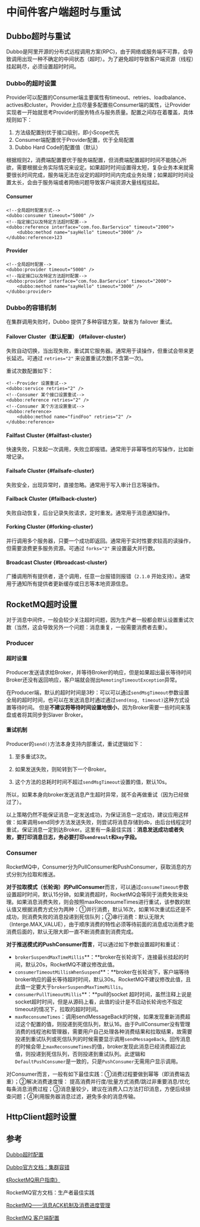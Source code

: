# 中间件客户端超时与重试

## Dubbo超时与重试

Dubbo是阿里开源的分布式远程调用方案\(RPC\)，由于网络或服务端不可靠，会导致调用出现一种不确定的中间状态（超时）。为了避免超时导致客户端资源（线程）挂起耗尽，必须设置超时时间。

### Dubbo的超时设置

Provider可以配置的Consumer端主要属性有timeout、retries、loadbalance、actives和cluster。Provider上应尽量多配置些Consumer端的属性，让Provider实现者一开始就思考Provider的服务特点与服务质量。配置之间存在着覆盖，具体规则如下： 

1. 方法级配置别优于接口级别，即小Scope优先 
2. Consumer端配置优于Provider配置，优于全局配置
3. Dubbo Hard Code的配置值（默认）

根据规则2，消费端配置要优于服务端配置，但消费端配置超时时间不能随心所欲，需要根据业务实际情况来设定。如果超时时间设置得太短，复杂业务本来就需要很长时间完成，服务端无法在设定的超时时间内完成业务处理；如果超时时间设置太长，会由于服务端或者网络问题导致客户端资源大量线程挂起。

#### Consumer

```markup
<!--全局超时配置方式-->
<dubbo:consumer timeout="5000" />
<!--指定接口以及特定方法超时配置-->
<dubbo:reference interface="com.foo.BarService" timeout="2000">
    <dubbo:method name="sayHello" timeout="3000" />
</dubbo:reference>123
```

#### Provider

```markup
<!--全局超时配置-->
<dubbo:provider timeout="5000" />
<!--指定接口以及特定方法超时配置-->
<dubbo:provider interface="com.foo.BarService" timeout="2000">
    <dubbo:method name="sayHello" timeout="3000" />
</dubbo:provider>
```

### Dubbo的容错机制

在集群调用失败时，Dubbo 提供了多种容错方案，缺省为 failover 重试。

#### Failover Cluster（默认配置） {#failover-cluster}

失败自动切换，当出现失败，重试其它服务器。通常用于读操作，但重试会带来更长延迟。可通过 `retries="2"` 来设置重试次数\(不含第一次\)。

重试次数配置如下：

```markup
<!--Provider 设置重试-->
<dubbo:service retries="2" />
<!--Consumer 某个接口设置重试-->
<dubbo:reference retries="2" />
<!--Consumer 某个方法设置重试-->
<dubbo:reference>
    <dubbo:method name="findFoo" retries="2" />
</dubbo:reference>
```

#### Failfast Cluster {#failfast-cluster}

快速失败，只发起一次调用，失败立即报错。通常用于非幂等性的写操作，比如新增记录。

#### Failsafe Cluster {#failsafe-cluster}

失败安全，出现异常时，直接忽略。通常用于写入审计日志等操作。

#### Failback Cluster {#failback-cluster}

失败自动恢复，后台记录失败请求，定时重发。通常用于消息通知操作。

#### Forking Cluster {#forking-cluster}

并行调用多个服务器，只要一个成功即返回。通常用于实时性要求较高的读操作，但需要浪费更多服务资源。可通过 `forks="2"` 来设置最大并行数。

#### Broadcast Cluster {#broadcast-cluster}

广播调用所有提供者，逐个调用，任意一台报错则报错（`2.1.0` 开始支持）。通常用于通知所有提供者更新缓存或日志等本地资源信息。

## RocketMQ超时设置

对于消息中间件，一般会较少关注超时问题，因为生产者一般都会默认设置重试次数（当然，这会导致另外一个问题：消息重复，一般需要消费者去重）。

### Producer

#### 超时设置

Producer发送请求给Broker，并等待Broker的响应，但是如果超出最长等待时间Broker还没有返回响应，客户端就会抛出`RemotingTimeoutException`异常。

在Producer端，默认的超时时间是3秒：可以可以通过`sendMsgTimeout`参数设置全局的超时时间，也可以在发送消息时通过通过`send(msg, timeout)`这种方式设置等待时间。 但是**不建议将等待时间设置地很小**，因为Broker需要一些时间来落盘或者将其同步到Slaver Broker。

#### **重试机制**

Producer的`send()`方法本身支持内部重试，重试逻辑如下：

1. 至多重试3次。

2. 如果发送失败，则轮转到下一个Broker。

3. 这个方法的总耗时时间不超过`sendMsgTimeout`设置的值，默认10s。

所以，如果本身向broker发送消息产生超时异常，就不会再做重试（因为已经做过了）。

以上策略仍然不能保证消息一定发送成功，为保证消息一定成功，建议应用这样做：如果调用send同步方法发送失败，则尝试将消息存储到db，由后台线程定时重试，保证消息一定到达Broker。这里有一条最佳实践：**消息发送成功或者失败，要打印消息日志，务必要打印`sendresult`和`key`字段。**

### Consumer

RocketMQ中，Consumer分为PullConsumer和PushConsumer，获取消息的方式分别为拉取和推送。

**对于拉取模式（长轮询）的PullConsumer**而言，可以通过`consumeTimeout`参数设置超时时间，默认15分钟。如果消费超时，RocketMQ会等同于消费失败来处理。如果消息消费失败，则会按照maxReconsumeTimes进行重试，该参数的默认值又根据消费方式分为两种：①并行消费，默认16次，如果16次重试后还是不成功，则消费失败的消息投递到死信队列；②串行消费：默认无限大（Interge.MAX\_VALUE），由于顺序消费的特性必须等待前面的消息成功消费才能消费后面的，默认无限大即一直不断消费直到消费完成。

**对于推送模式的PushConsumer而言**，可以通过如下参数设置超时和重试：

* `brokerSuspendMaxTimeMillis`**：**broker在长轮询下，连接最长挂起的时间，默认20s，RocketMQ不建议修改此值。
* `consumerTimeoutMillisWhenSuspend`**：**broker在长轮询下，客户端等待broker响应的最长等待超时时间，默认30s。RocketMQ不建议修改此值，且此值一定要大于`brokerSuspendMaxTimeMillis`。
* `consumerPullTimeoutMillis`**：**pull的socket 超时时间，虽然注释上说是socket超时时间，但是从源码上看，此值的设计是不启动长轮询也不指定timeout的情况下，拉取的超时时间。
* `maxReconsumeTimes`：调用sendMessageBack的时候，如果发现重新消费超过这个配置的值，则投递到死信队列，默认16。由于PullConsumer没有管理消费的线程池和管理器，需要用户自己处理各种消费结果和拉取结果，故需要投递到重试队列或死信队列的时候需要显示调用`sendMessageBack`。回传消息的时候会带上`maxReconsumeTimes`的值，broker发现此消息已经消费超过此值，则投递到死信队列，否则投递到重试队列。此逻辑和`DefaultPushConsumer`是一致的，只是`PushConsumer`无需用户显示调用。

对Consumer而言，一般有如下最佳实践：①消费过程要做到幂等（即消费端去重）；②解决消费速度慢：  提高消费并行度/批量方式消费/跳过非重要消息/优化每条消息消费过程；③消息量较少，建议在消费入口方法打印消息，方便后续排查问题；④利用服务器消息过滤，避免多余的消息传输。

## HttpClient超时设置







## 参考

[Dubbo超时配置](https://blog.csdn.net/peerless_hero/article/details/68922880)

[Dubbo官方文档：集群容错](https://dubbo.gitbooks.io/dubbo-user-book/content/demos/fault-tolerent-strategy.html)

[《RocketMQ用户指南》](https://github.com/vintagewang/document)

RocketMQ官方文档：生产者最佳实践

 [RocketMQ——消息ACK机制及消费进度管理](http://jaskey.github.io/blog/2017/01/25/rocketmq-consume-offset-management/)

[RocketMQ 客户端配置](http://jaskey.github.io/blog/2017/06/13/rocketmq-client-config/)

